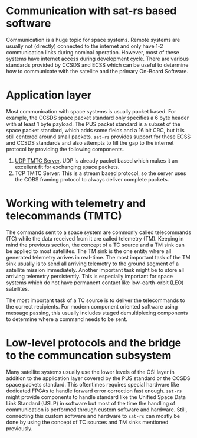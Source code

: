 # Communication with sat-rs based software

Communication is a huge topic for space systems. Remote systems are usually not (directly)
connected to the internet and only have 1-2 communication links during nominal operation. However,
most of these systems have internet access during development cycle. There are various standards
provided by CCSDS and ECSS which can be useful to determine how to communicate with the satellite
and the primary On-Board Software.

# Application layer

Most communication with space systems is usually packet based. For example, the CCSDS space
packet standard only specifies a 6 byte header with at least 1 byte payload. The PUS packet
standard is a subset of the space packet standard, which adds some fields and a 16 bit CRC, but
it is still centered around small packets. `sat-rs` provides support for these ECSS and CCSDS
standards and also attempts to fill the gap to the internet protocol by providing the following
components.

1. [UDP TMTC Server](https://docs.rs/satrs-core/0.1.0-alpha.0/satrs_core/hal/host/udp_server/index.html#).
   UDP is already packet based which makes it an excellent fit for exchanging space packets.
2. TCP TMTC Server. This is a stream based protocol, so the server uses the COBS framing protocol
   to always deliver complete packets.

# Working with telemetry and telecommands (TMTC)

The commands sent to a space system are commonly called telecommands (TC) while the data received
from it are called telemetry (TM). Keeping in mind the previous section, the concept of a TC source
and a TM sink can be applied to most satellites. The TM sink is the one entity where all generated
telemetry arrives in real-time. The most important task of the TM sink usually is to send all
arriving telemetry to the ground segment of a satellite mission immediately. Another important
task might be to store all arriving telemetry persistently. This is especially important for
space systems which do not have permanent contact like low-earth-orbit (LEO) satellites.

The most important task of a TC source is to deliver the telecommands to the correct recipients.
For modern component oriented software using message passing, this usually includes staged
demultiplexing components to determine where a command needs to be sent.

# Low-level protocols and the bridge to the communcation subsystem

Many satellite systems usually use the lower levels of the OSI layer in addition to the application
layer covered by the PUS standard or the CCSDS space packets standard. This oftentimes requires
special hardware like dedicated FPGAs to handle forward error correction fast enough. `sat-rs`
might provide components to handle standard like the Unified Space Data Link Standard (USLP) in
software but most of the time the handling of communication is performed through custom
software and hardware. Still, connecting this custom software and hardware to `sat-rs` can mostly
be done by using the concept of TC sources and TM sinks mentioned previously.

